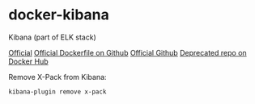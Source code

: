 # docker-kibana

Kibana (part of ELK stack)

[Official](https://www.elastic.co/guide/en/kibana/current/_pulling_the_image.html)
[Official Dockerfile on Github](https://github.com/elastic/kibana-docker)
[Official Github](https://github.com/elastic/kibana)
[Deprecated repo on Docker Hub](https://hub.docker.com/_/kibana/)


Remove X-Pack from Kibana:
```bash
kibana-plugin remove x-pack
```
